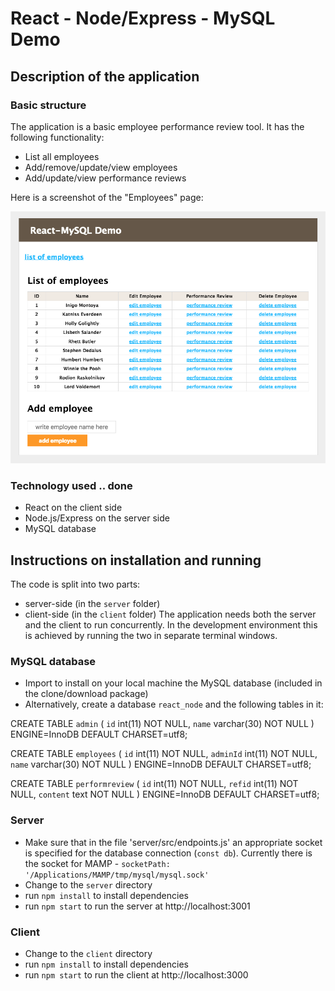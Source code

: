 # React - Node/Express - MySQL Demo

## Description of the application
### Basic structure
The application is a basic employee performance review tool. It has the following functionality:
- List all employees
- Add/remove/update/view employees
- Add/update/view performance reviews

Here is a screenshot of the "Employees" page:
<p align="center">
  <img src="screenshot.png" width="600"/>
</p>

### Technology used .. done
- React on the client side
- Node.js/Express on the server side
- MySQL database

## Instructions on installation and running
The code is split into two parts:
- server-side (in the `server` folder)
- client-side (in the `client` folder)
The application needs both the server and the client to run concurrently. In the development environment this is achieved by running the two in separate terminal windows.

### MySQL database
- Import to install on your local machine the MySQL database (included in the clone/download package)
- Alternatively, create a database `react_node` and the following tables in it:

CREATE TABLE `admin` (
  `id` int(11) NOT NULL,
  `name` varchar(30) NOT NULL
) ENGINE=InnoDB DEFAULT CHARSET=utf8;

CREATE TABLE `employees` (
  `id` int(11) NOT NULL,
  `adminId` int(11) NOT NULL,
  `name` varchar(30) NOT NULL
) ENGINE=InnoDB DEFAULT CHARSET=utf8;

CREATE TABLE `performreview` (
  `id` int(11) NOT NULL,
  `refid` int(11) NOT NULL,
  `content` text NOT NULL
) ENGINE=InnoDB DEFAULT CHARSET=utf8;

### Server
- Make sure that in the file 'server/src/endpoints.js' an appropriate socket is specified for the database connection (`const db`). Currently there is the socket for MAMP - `socketPath: '/Applications/MAMP/tmp/mysql/mysql.sock'`
- Change to the `server` directory
- run `npm install` to install dependencies
- run `npm start` to run the server at http://localhost:3001

### Client
- Change to the `client` directory
- run `npm install` to install dependencies
- run `npm start` to run the client at http://localhost:3000
